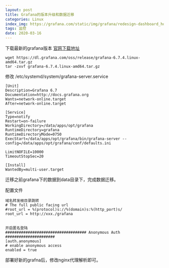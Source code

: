 ```yaml
---
layout: post
title: Grafana的版本升级和数据迁移
categories: Linux
index_img: https://grafana.com/static/img/grafana/redesign-dashboard_home.png
tags: 监控
date: 2020-03-16 
---
```


下载最新的grafana版本
[官网下载地址](https://grafana.com/grafana/download)

```
wget https://dl.grafana.com/oss/release/grafana-6.7.4.linux-amd64.tar.gz
tar -zxvf grafana-6.7.4.linux-amd64.tar.gz
```
<!-- more -->

修改
/etc/systemd/system/grafana-server.service
```
[Unit]
Description=Grafana 6.7
Documentation=http://docs.grafana.org
Wants=network-online.target
After=network-online.target

[Service]
Type=notify
Restart=on-failure
WorkingDirectory=/data/apps/opt/grafana
RuntimeDirectory=grafana
RuntimeDirectoryMode=0750
ExecStart=/data/apps/opt/grafana/bin/grafana-server --config=/data/apps/opt/grafana/conf/defaults.ini

LimitNOFILE=10000
TimeoutStopSec=20

[Install]
WantedBy=multi-user.target
```

迁移之前grafana下的数据到data目录下，完成数据迁移。

配置文件
```
域名转发根目录跳转
# The full public facing url
#root_url = %(protocol)s://%(domain)s:%(http_port)s/
root_url = http://xxx./grafana


开启匿名登陆
#################################### Anonymous Auth ######################
[auth.anonymous]
# enable anonymous access
enabled = true
```

部署好新的grafna后，修改nginx代理解析即可。

